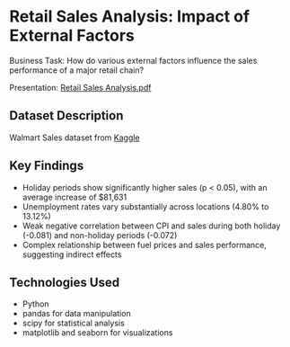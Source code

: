 # Retail Sales Analysis: Impact of External Factors
Business Task: 
How do various external factors influence the sales performance of a major retail chain?

Presentation: [Retail Sales Analysis.pdf](https://github.com/DamianWong01/Retail-Sales-Analysis/blob/main/Retail%20Sales%20Analysis.pdf)
## Dataset Description
Walmart Sales dataset from [Kaggle](https://www.kaggle.com/datasets/mikhail1681/walmart-sales)

## Key Findings
- Holiday periods show significantly higher sales (p < 0.05), with an average increase of $81,631
- Unemployment rates vary substantially across locations (4.80% to 13.12%)
- Weak negative correlation between CPI and sales during both holiday (-0.081) and non-holiday periods (-0.072)
- Complex relationship between fuel prices and sales performance, suggesting indirect effects

## Technologies Used
- Python
- pandas for data manipulation
- scipy for statistical analysis
- matplotlib and seaborn for visualizations

